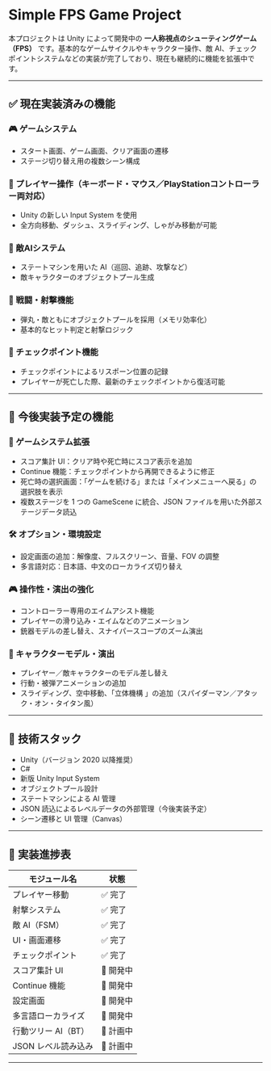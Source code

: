 # Simple FPS Game Project

本プロジェクトは Unity によって開発中の **一人称視点のシューティングゲーム（FPS）** です。基本的なゲームサイクルやキャラクター操作、敵 AI、チェックポイントシステムなどの実装が完了しており、現在も継続的に機能を拡張中です。

---

## ✅ 現在実装済みの機能

### 🎮 ゲームシステム
- スタート画面、ゲーム画面、クリア画面の遷移
- ステージ切り替え用の複数シーン構成

### 👤 プレイヤー操作（キーボード・マウス／PlayStationコントローラー両対応）
- Unity の新しい Input System を使用
- 全方向移動、ダッシュ、スライディング、しゃがみ移動が可能

### 🧠 敵AIシステム
- ステートマシンを用いた AI（巡回、追跡、攻撃など）
- 敵キャラクターのオブジェクトプール生成

### 🔫 戦闘・射撃機能
- 弾丸・敵ともにオブジェクトプールを採用（メモリ効率化）
- 基本的なヒット判定と射撃ロジック

### 💾 チェックポイント機能
- チェックポイントによるリスポーン位置の記録
- プレイヤーが死亡した際、最新のチェックポイントから復活可能

---

## 🚧 今後実装予定の機能

### 🌟 ゲームシステム拡張
- スコア集計 UI：クリア時や死亡時にスコア表示を追加
- Continue 機能：チェックポイントから再開できるように修正
- 死亡時の選択画面：「ゲームを続ける」または「メインメニューへ戻る」の選択肢を表示
- 複数ステージを 1 つの GameScene に統合、JSON ファイルを用いた外部ステージデータ読込

### 🛠 オプション・環境設定
- 設定画面の追加：解像度、フルスクリーン、音量、FOV の調整
- 多言語対応：日本語、中文のローカライズ切り替え

### 🎮 操作性・演出の強化
- コントローラー専用のエイムアシスト機能
- プレイヤーの滑り込み・エイムなどのアニメーション
- 銃器モデルの差し替え、スナイパースコープのズーム演出

### 👤 キャラクターモデル・演出
- プレイヤー／敵キャラクターのモデル差し替え
- 行動・被弾アニメーションの追加
- スライディング、空中移動、「立体機構 」の追加（スパイダーマン／アタック・オン・タイタン風）
---

## 🔧 技術スタック

- Unity（バージョン 2020 以降推奨）
- C#
- 新版 Unity Input System
- オブジェクトプール設計
- ステートマシンによる AI 管理
- JSON 読込によるレベルデータの外部管理（今後実装予定）
- シーン遷移と UI 管理（Canvas）

---

## 📅 実装進捗表

| モジュール名           | 状態     |
|------------------------|----------|
| プレイヤー移動         | ✅ 完了   |
| 射撃システム           | ✅ 完了   |
| 敵 AI（FSM）           | ✅ 完了   |
| UI・画面遷移           | ✅ 完了   |
| チェックポイント       | ✅ 完了   |
| スコア集計 UI         | 🔧 開発中 |
| Continue 機能         | 🔧 開発中 |
| 設定画面               | 🔧 開発中 |
| 多言語ローカライズ     | 🔧 開発中 |
| 行動ツリー AI（BT）    | 📌 計画中 |
| JSON レベル読み込み    | 📌 計画中 |

---
